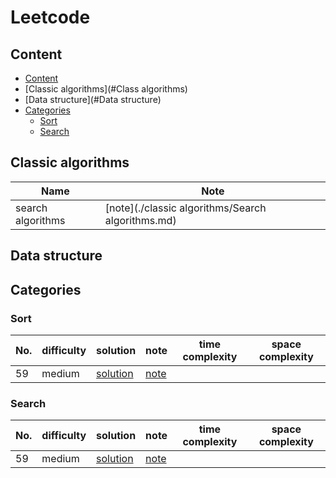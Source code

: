 # Leetcode

## Content
* [Content](#Content)
* [Classic algorithms](#Class algorithms)
* [Data structure](#Data structure)
* [Categories](#Categories)
	* [Sort](#Sort)
	* [Search](#Search)
## Classic algorithms
Name|Note
------|-------|
search algorithms | [note](./classic algorithms/Search algorithms.md)
## Data structure

## Categories
### Sort
No. | difficulty | solution |note|time complexity|space complexity
------| -------------|-------------|--------|---------------|----------|
59 | medium|[solution](./59/solution.py)|[note](./59/note.md)||
### Search
No. | difficulty | solution |note|time complexity|space complexity
------| -------------|-------------|--------|--------|--------|
59 | medium|[solution](./59/solution.py)|[note](./59/note.md)||

